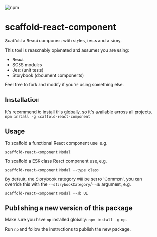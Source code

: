 ![npm](https://img.shields.io/npm/v/scaffold-react-component)

# scaffold-react-component

Scaffold a React component with styles, tests and a story.

This tool is reasonably opionated and assumes you are using:

* React
* SCSS modules
* Jest (unit tests)
* Storybook (document components) 

Feel free to fork and modify if you're using something else.

## Installation
It's recommend to install this globally, so it's available across all projects.
`npm install -g scaffold-react-component`

## Usage

To scaffold a functional React component use, e.g.

`scaffold-react-component Modal`

To scaffold a ES6 class React component use, e.g.

`scaffold-react-component Modal --type class`

By default, the Storybook category will be set to 'Common', you can override this with the `--storybookCategory`/`--sb` argument, e.g.

`scaffold-react-component Modal --sb UI`

## Publishing a new version of this package
Make sure you have `np` installed globally: `npm install -g np`.

Run `np` and follow the instructions to publish the new package.